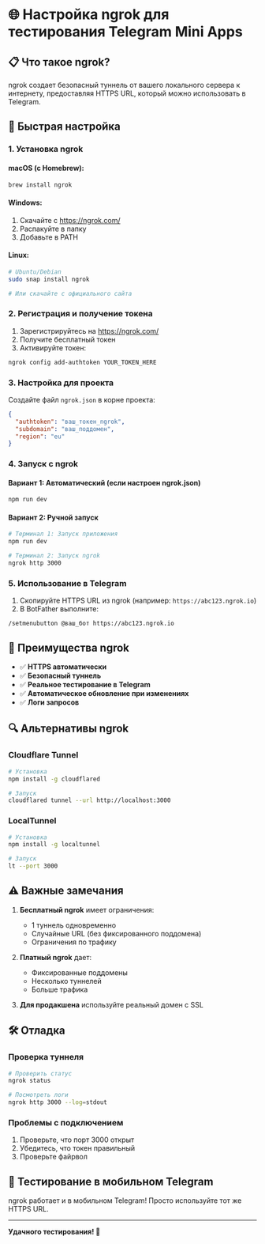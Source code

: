 # 🌐 Настройка ngrok для тестирования Telegram Mini Apps

## 📋 Что такое ngrok?

ngrok создает безопасный туннель от вашего локального сервера к интернету, предоставляя HTTPS URL, который можно использовать в Telegram.

## 🚀 Быстрая настройка

### 1. Установка ngrok

#### macOS (с Homebrew):
```bash
brew install ngrok
```

#### Windows:
1. Скачайте с https://ngrok.com/
2. Распакуйте в папку
3. Добавьте в PATH

#### Linux:
```bash
# Ubuntu/Debian
sudo snap install ngrok

# Или скачайте с официального сайта
```

### 2. Регистрация и получение токена

1. Зарегистрируйтесь на https://ngrok.com/
2. Получите бесплатный токен
3. Активируйте токен:
```bash
ngrok config add-authtoken YOUR_TOKEN_HERE
```

### 3. Настройка для проекта

Создайте файл `ngrok.json` в корне проекта:

```json
{
  "authtoken": "ваш_токен_ngrok",
  "subdomain": "ваш_поддомен",
  "region": "eu"
}
```

### 4. Запуск с ngrok

#### Вариант 1: Автоматический (если настроен ngrok.json)
```bash
npm run dev
```

#### Вариант 2: Ручной запуск
```bash
# Терминал 1: Запуск приложения
npm run dev

# Терминал 2: Запуск ngrok
ngrok http 3000
```

### 5. Использование в Telegram

1. Скопируйте HTTPS URL из ngrok (например: `https://abc123.ngrok.io`)
2. В BotFather выполните:
```
/setmenubutton @ваш_бот https://abc123.ngrok.io
```

## 🎯 Преимущества ngrok

- ✅ **HTTPS автоматически**
- ✅ **Безопасный туннель**
- ✅ **Реальное тестирование в Telegram**
- ✅ **Автоматическое обновление при изменениях**
- ✅ **Логи запросов**

## 🔍 Альтернативы ngrok

### Cloudflare Tunnel
```bash
# Установка
npm install -g cloudflared

# Запуск
cloudflared tunnel --url http://localhost:3000
```

### LocalTunnel
```bash
# Установка
npm install -g localtunnel

# Запуск
lt --port 3000
```

## ⚠️ Важные замечания

1. **Бесплатный ngrok** имеет ограничения:
   - 1 туннель одновременно
   - Случайные URL (без фиксированного поддомена)
   - Ограничения по трафику

2. **Платный ngrok** дает:
   - Фиксированные поддомены
   - Несколько туннелей
   - Больше трафика

3. **Для продакшена** используйте реальный домен с SSL

## 🛠️ Отладка

### Проверка туннеля
```bash
# Проверить статус
ngrok status

# Посмотреть логи
ngrok http 3000 --log=stdout
```

### Проблемы с подключением
1. Проверьте, что порт 3000 открыт
2. Убедитесь, что токен правильный
3. Проверьте файрвол

## 📱 Тестирование в мобильном Telegram

ngrok работает и в мобильном Telegram! Просто используйте тот же HTTPS URL.

---

**Удачного тестирования! 🚀** 